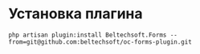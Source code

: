 # Установка плагина
`php artisan plugin:install Beltechsoft.Forms --from=git@github.com:beltechsoft/oc-forms-plugin.git`
